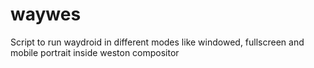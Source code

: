 # waywes
Script to run waydroid in different modes like windowed, fullscreen and mobile portrait inside weston compositor
